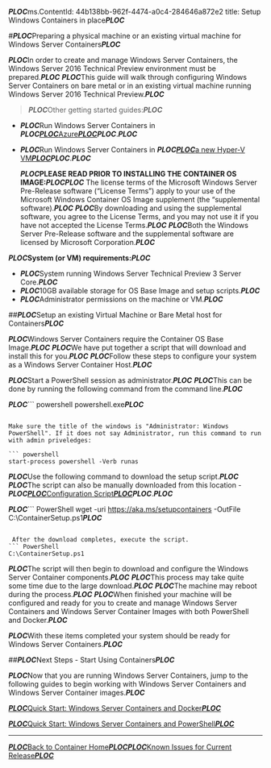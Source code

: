 ***PLOC***ms.ContentId: 44b138bb-962f-4474-a0c4-284646a872e2
title: Setup Windows Containers in place***PLOC***

#***PLOC***Preparing a physical machine or an existing virtual machine for Windows Server Containers***PLOC***

***PLOC***In order to create and manage Windows Server Containers, the Windows Server 2016 Technical Preview environment must be prepared.***PLOC***
***PLOC***This guide will walk through configuring Windows Server Containers on bare metal or in an existing virtual machine running Windows Server 2016 Technical Preview.***PLOC***

> ***PLOC***Other getting started guides:***PLOC***
> 

*   ***PLOC***Run Windows Server Containers in ***PLOC***[***PLOC***Azure***PLOC***](./azure_setup.md)***PLOC***.***PLOC***
*   ***PLOC***Run Windows Server Containers in ***PLOC***[***PLOC***a new Hyper-V VM***PLOC***](./container_setup.md)***PLOC***.***PLOC***
    
    *****PLOC***PLEASE READ PRIOR TO INSTALLING THE CONTAINER OS IMAGE:***PLOC********PLOC***  The license terms of the Microsoft Windows Server Pre-Release software (“License Terms”) apply to your use of the Microsoft Windows Container OS Image supplement (the “supplemental software).***PLOC***
    ***PLOC***By downloading and using the supplemental software, you agree to the License Terms, and you may not use it if you have not accepted the License Terms.***PLOC***
    ***PLOC***Both the Windows Server Pre-Release software and the supplemental software are licensed by Microsoft Corporation.***PLOC***

*****PLOC***System (or VM) requirements:***PLOC*****

*   ***PLOC***System running Windows Server Technical Preview 3 Server Core.***PLOC***
*   ***PLOC***10GB available storage for OS Base Image and setup scripts.***PLOC***
*   ***PLOC***Administrator permissions on the machine or VM.***PLOC***

##***PLOC***Setup an existing Virtual Machine or Bare Metal host for Containers***PLOC***

***PLOC***Windows Server Containers require the Container OS Base Image.***PLOC***
***PLOC***We have put together a script that will download and install this for you.***PLOC***
***PLOC***Follow these steps to configure your system as a Windows Server Container Host.***PLOC***

***PLOC***Start a PowerShell session as administrator.***PLOC***
***PLOC***This can be done by running the following command from the command line.***PLOC***

***PLOC***``` powershell
powershell.exe***PLOC***


```

Make sure the title of the windows is "Administrator: Windows PowerShell". If it does not say Administrator, run this command to run with admin priveledges:

``` powershell
start-process powershell -Verb runas

```

***PLOC***Use the following command to download the setup script.***PLOC***
***PLOC***The script can also be manually downloaded from this location - ***PLOC***[***PLOC***Configuration Script***PLOC***](http://aka.ms/setupcontainers)***PLOC***.***PLOC***

***PLOC***``` PowerShell
wget -uri https://aka.ms/setupcontainers -OutFile C:\ContainerSetup.ps1***PLOC***


```

 After the download completes, execute the script.
``` PowerShell
C:\ContainerSetup.ps1

```

***PLOC***The script will then begin to download and configure the Windows Server Container components.***PLOC***
***PLOC***This process may take quite some time due to the large download.***PLOC***
***PLOC***The machine may reboot during the process.***PLOC***
***PLOC***When finished your machine will be configured and ready for you to create and manage Windows Server Containers and Windows Server Container Images with both PowerShell and Docker.***PLOC***

***PLOC***With these items completed your system should be ready for Windows Server Containers.***PLOC***

##***PLOC***Next Steps - Start Using Containers***PLOC***

***PLOC***Now that you are running Windows Server Containers, jump to the following guides to begin working with Windows Server Containers and Windows Server Container images.***PLOC***

[***PLOC***Quick Start: Windows Server Containers and Docker***PLOC***](./manage_docker.md)

[***PLOC***Quick Start: Windows Server Containers and PowerShell***PLOC***](./manage_powershell.md)

-------------------

[***PLOC***Back to Container Home***PLOC***](../containers_welcome.md)[***PLOC***Known Issues for Current Release***PLOC***](../about/work_in_progress.md)


